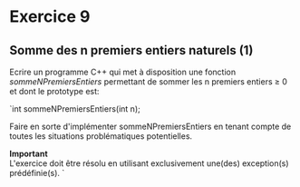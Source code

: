 # Exercice 9
## Somme des n premiers entiers naturels (1)

Ecrire un programme C++ qui met à disposition une fonction _sommeNPremiersEntiers_ 
permettant de sommer les n premiers entiers ≥ 0 et dont le prototype est:

`int sommeNPremiersEntiers(int n);

Faire en sorte d'implémenter sommeNPremiersEntiers en tenant compte de toutes 
les situations problématiques potentielles.
  
__Important__  
L'exercice doit être résolu en utilisant exclusivement une(des) exception(s) 
prédéfinie(s).
`
